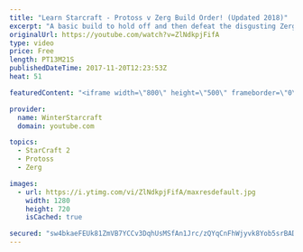 ```yaml
---
title: "Learn Starcraft - Protoss v Zerg Build Order! (Updated 2018)"
excerpt: "A basic build to hold off and then defeat the disgusting Zerg! Meant for lower level players who have little direction, not for high level players looking for the dankest meta :) -- Watch live at https://www.twitch.tv/wintergaming"
originalUrl: https://youtube.com/watch?v=ZlNdkpjFifA
type: video
price: Free
length: PT13M21S
publishedDateTime: 2017-11-20T12:23:53Z
heat: 51

featuredContent: "<iframe width=\"800\" height=\"500\" frameborder=\"0\" src=\"https://www.youtube.com/embed/ZlNdkpjFifA\" allow=\"accelerometer; autoplay; encrypted-media; gyroscope; picture-in-picture\" allowfullscreen></iframe>"

provider:
  name: WinterStarcraft
  domain: youtube.com

topics:
  - StarCraft 2
  - Protoss
  - Zerg

images:
  - url: https://i.ytimg.com/vi/ZlNdkpjFifA/maxresdefault.jpg
    width: 1280
    height: 720
    isCached: true

secured: "sw4bkaeFEUk81ZmVB7YCCv3DqhUsMSfAn1Jrc/zQYqCnFhWjyvk8Yob5srBADnE2dFhHxQVy7JmppwUSX3ucTGzYkJeTwRxHCF4AvNZqjmSh65TNpOQmjQuM/GqjGt1p/txc3/b+ZJMVRrrUBO7lhJXf/FNZqkubA2YPEYuMaEwfAz8kTd5SbcMaIxB7OyQAPPgTythpadUdkWXunDa8pO4o2xf/pg/byPgTnip5rujXuAyjJmOELxK6Z5f/pcYaeH2YFw3OlzDcBA9/IJCMr/W1O6a1LQuYYve5WlJXSmCitH1DUpLa4vTO+JdMMp7u5hX8asAX9JpzekrRWERvifn+/vJ0SIW2BKe30ILikhTgZwQAGr85Hrr+TUO9SaoSQ4IbpzWX1sFwaSxqukC5xpLM+rhg52rZ7esTK2MaLUI=;7JdkK2ybvVK9H4pukOqTjw=="
---
```


